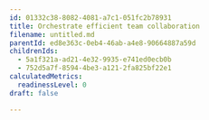 ```yaml
---
id: 01332c38-8082-4081-a7c1-051fc2b78931
title: Orchestrate efficient team collaboration
filename: untitled.md
parentId: ed8e363c-0eb4-46ab-a4e8-90664887a59d
childrenIds:
  - 5a1f321a-ad21-4e32-9935-e741ed0ecb0b
  - 752d5a7f-8594-4be3-a121-2fa825bf22e1
calculatedMetrics:
  readinessLevel: 0
draft: false

---
```


